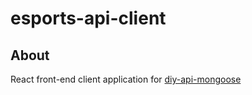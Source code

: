 # esports-api-client

## About

React front-end client application for [diy-api-mongoose](https://github.com/jasonxchen/diy-api-mongoose)
